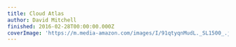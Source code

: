 ```yaml
---
title: Cloud Atlas
author: David Mitchell
finished: 2016-02-28T00:00:00.000Z
coverImage: 'https://m.media-amazon.com/images/I/91qtyqnMudL._SL1500_.jpg'
---
```


